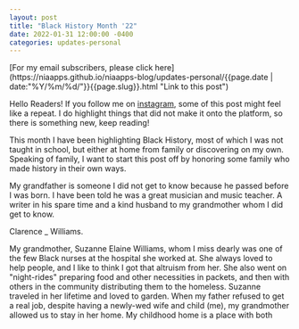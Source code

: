 ```yaml
---
layout: post
title: "Black History Month '22"
date: 2022-01-31 12:00:00 -0400
categories: updates-personal
---
```

<div class="feed" markdown="1">
 [For my email subscribers, please click here](https://niaapps.github.io/niaapps-blog/updates-personal/{{page.date | date:"%Y/%m/%d/"}}{{page.slug}}.html "Link to this post")
</div>

Hello Readers!
If you follow me on <a href="https://www.instagram.com/niaapplications/" target="_blank" title="NiaApps on Instagram">instagram,</a> some of this post might feel like a repeat. I do highlight things that did not make it onto the platform, so there is something new, keep reading!

This month I have been highlighting Black History, most of which I was not taught in school, but either at home from family or discovering on my own. Speaking of family, I want to start this post off by honoring some family who made history in their own ways.

My grandfather is someone I did not get to know because he passed before I was born. I have been told he was a great musician and music teacher. A writer in his spare time and a kind husband to my grandmother whom I did get to know.

Clarence _ Williams.

My grandmother, Suzanne Elaine Williams, whom I miss dearly was one of the few Black nurses at the hospital she worked at. She always loved to help people, and I like to think I got that altruism from her. She also went on "night-rides" preparing food and other necessities in packets, and then with others in the community distributing them to the homeless. Suzanne traveled in her lifetime and loved to garden. When my father refused to get a real job, despite having a newly-wed wife and child (me), my grandmother allowed us to stay in her home. My childhood home is a place with both 
